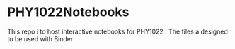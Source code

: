 # PHY1022Notebooks
This repo i to host interactive notebooks for PHY1022 . 
The files a designed to be used with Binder
